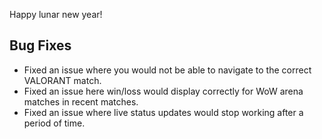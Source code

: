 Happy lunar new year!

## Bug Fixes
* Fixed an issue where you would not be able to navigate to the correct VALORANT match.
* Fixed an issue here win/loss would display correctly for WoW arena matches in recent matches.
* Fixed an issue where live status updates would stop working after a period of time.